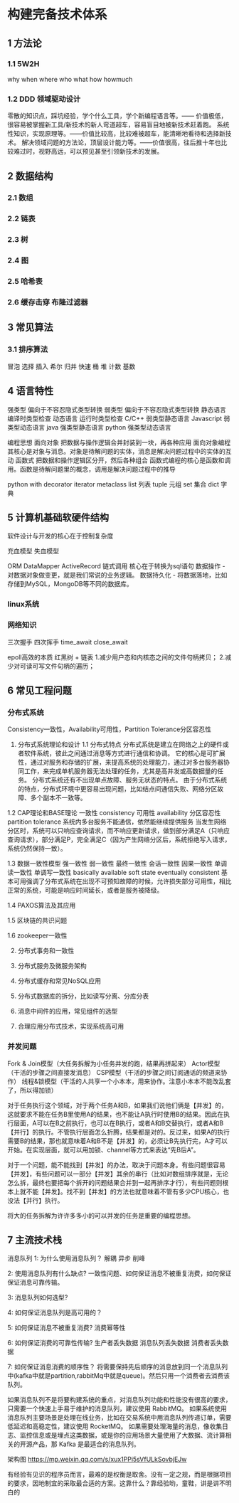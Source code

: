 # 构建完备技术体系

## 1 方法论

### 1.1 5W2H

why when where who what how howmuch

### 1.2 DDD 领域驱动设计

零散的知识点，踩坑经验，学个什么工具，学个新编程语言等。—— 价值极低，很容易被掌握新工具/新技术的新人弯道超车，容易盲目地被新技术赶着跑。
系统性知识，实现原理等。——价值比较高，比较难被超车，能清晰地看待和选择新技术。
解决领域问题的方法论，顶层设计能力等。——价值很高，往后推十年也比较难过时，视野高远，可以预见甚至引领新技术的发展。

## 2 数据结构

### 2.1 数组

### 2.2 链表

### 2.3 树

### 2.4 图

### 2.5 哈希表

### 2.6 缓存击穿 布隆过滤器

## 3 常见算法

### 3.1 排序算法

冒泡 选择 插入 希尔 归并 快速 桶 堆 计数 基数

## 4 语言特性

强类型       偏向于不容忍隐式类型转换
弱类型       偏向于不容忍隐式类型转换
静态语言     编译时类型检查
动态语言     运行时类型检查
C/C++       弱类型静态语言
Javascript  弱类型动态语言
java        强类型静态语言
python      强类型动态语言

编程思想
面向对象     把数据与操作逻辑合并封装到一块，再各种应用
面向对象编程其核心是对象与消息。对象是待解问题的实体，消息是解决问题过程中的实体的互动
函数式       把数据和操作逻辑区分开，然后各种组合
函数式编程的核心是函数和调用。函数是待解问题里的概念，调用是解决问题过程中的推导

python
with decorator iterator metaclass
list 列表 tuple 元组 set 集合 dict 字典

## 5 计算机基础软硬件结构

软件设计与开发的核心在于控制复杂度

充血模型 失血模型

ORM DataMapper ActiveRecord 链式调用
核心在于转换为sql语句
数据操作 - 对数据对象做变更，就是我们常说的业务逻辑。
数据持久化 - 将数据落地，比如存储到MySQL，MongoDB等不同的数据库。

### linux系统

### 网络知识

三次握手 四次挥手 time_await close_await

epoll高效的本质 红黑树 + 链表
1.减少用户态和内核态之间的文件句柄拷贝；
2.减少对可读可写文件句柄的遍历；

## 6 常见工程问题

### 分布式系统

Consistency一致性，Availability可用性，Partition Tolerance分区容忍性

1. 分布式系统理论和设计
1.1 分布式特点
分布式系统是建立在网络之上的硬件或者软件系统，彼此之间通过消息等方式进行通信和协调。
它的核心是可扩展性，通过对服务和存储的扩展，来提高系统的处理能力，通过对多台服务器协同工作，来完成单机服务器无法处理的任务，尤其是高并发或高数据量的任务。
分布式系统还有不出现单点故障、服务无状态的特点。
由于分布式系统的特点，分布式环境中更容易出现问题，比如结点间通信失败、网络分区故障、多个副本不一致等。

1.2 CAP理论和BASE理论
一致性 consistency
可用性 availability
分区容忍性 partition tolerance 系统内多台服务不能通信，依然能继续提供服务
当发生网络分区时，系统可以只响应查询请求，而不响应更新请求，做到部分满足A（只响应查询请求），部分满足P，完全满足C（因为产生网络分区后，系统拒绝写入请求，系统仍然保持一致）。

1.3 数据一致性模型
强一致性 弱一致性
最终一致性 会话一致性 因果一致性 单调读一致性 单调写一致性
basically available
soft state
eventually consistent
基本可用强调了分布式系统在出现不可预知故障的时候，允许损失部分可用性，相比正常的系统，可能是响应时间延长，或者是服务被降级。

1.4 PAXOS算法及其应用

1.5 区块链的共识问题

1.6 zookeeper一致性

2. 分布式事务和一致性

3. 分布式服务及微服务架构

4. 分布式缓存和常见NoSQL应用

5. 分布式数据库的拆分，比如读写分离、分库分表

6. 消息中间件的应用，常见组件的选型

7. 合理应用分布式技术，实现系统高可用

### 并发问题

Fork & Join模型（大任务拆解为小任务并发的跑，结果再拼起来）
Actor模型（干活的步骤之间直接发消息）
CSP模型（干活的步骤之间订阅通话的频道来协作）
线程&锁模型（干活的人共享一个小本本，用来协作。注意小本本不能改乱套了，所以得加锁）

对于任务执行这个领域，对于两个任务A和B，如果我们说他们俩是【并发】的，这就要求不能在任务B里使用A的结果，也不能让A执行时使用B的结果。因此在执行层面，A可以在B之前执行，也可以在B执行，或者A和B交替执行，或者A和B【并行】的执行。不管执行层面怎么折腾，结果都是对的。反过来，如果A的执行需要B的结果，那也就意味着A和B不是【并发】的，必须让B先执行完，A才可以开始。在实现层面，就可以用加锁、channel等方式来表达“先B后A”。

对于一个问题，能不能找到【并发】的办法，取决于问题本身。有些问题很容易【并发】，有些问题可以一部分【并发】其余的串行（比如对数组排序就是，无论怎么拆，最终也要把每个拆开的问题结果合并到一起再排序才行），有些问题则根本上就不能【并发】。找不到【并发】的方法也就意味着不管有多少CPU核心，也没法【并行】执行。

将大的任务拆解为许许多多小的可以并发的任务是重要的编程思想。

## 7 主流技术栈

消息队列
1: 为什么使用消息队列？
解耦 异步 削峰

2: 使用消息队列有什么缺点?
一致性问题、如何保证消息不被重复消费，如何保证保证消息可靠传输。

3: 消息队列如何选型?

4: 如何保证消息队列是高可用的？

5: 如何保证消息不被重复消费?
消费幂等性

6: 如何保证消费的可靠性传输?
生产者丢失数据 消息队列丢失数据 消费者丢失数据

7: 如何保证消息消费的顺序性？
将需要保持先后顺序的消息放到同一个消息队列中(kafka中就是partition,rabbitMq中就是queue)。然后只用一个消费者去消费该队列。

如果消息队列不是将要构建系统的重点，对消息队列功能和性能没有很高的要求，只需要一个快速上手易于维护的消息队列，建议使用 RabbitMQ。
如果系统使用消息队列主要场景是处理在线业务，比如在交易系统中用消息队列传递订单，需要低延迟和高稳定性，建议使用 RocketMQ。
如果需要处理海量的消息，像收集日志、监控信息或是埋点这类数据，或是你的应用场景大量使用了大数据、流计算相关的开源产品，那 Kafka 是最适合的消息队列。

架构图
https://mp.weixin.qq.com/s/xux1PPi5sVfULkSovbjEJw


有经验有见识的程序员而言，最难的是权衡是取舍。没有一定之规，而是根据项目的要求，因地制宜的采取最合适的方案。这靠什么？靠经验哟，童鞋，讲是讲不明白的